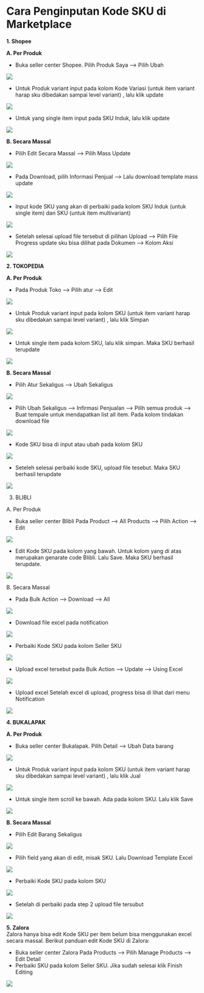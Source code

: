 # Cara Penginputan Kode SKU di Marketplace

**1. Shopee**

**A. Per Produk**

* Buka seller center Shopee. Pilih Produk Saya --&gt; Pilih Ubah

![](../../.gitbook/assets/image%20%2881%29.png)

* Untuk Produk variant input pada kolom Kode Variasi \(untuk item variant harap sku dibedakan sampai level variant\) , lalu klik update

![](../../.gitbook/assets/image%20%2867%29.png)

* Untuk yang single item input pada SKU Induk, lalu klik update

![](../../.gitbook/assets/image%20%28160%29.png)

  
**B. Secara Massal**

* Pilih Edit Secara Massal --&gt; Pilih Mass Update

![](../../.gitbook/assets/image%20%28251%29.png)

* Pada Download, pilih Informasi Penjual --&gt; Lalu download template mass update

![](../../.gitbook/assets/image%20%28128%29.png)

* Input kode SKU yang akan di perbaiki pada kolom SKU Induk \(untuk single item\) dan SKU \(untuk item multivariant\)

![](../../.gitbook/assets/image%20%2880%29.png)

* Setelah selesai upload file tersebut di pilihan Upload --&gt; Pilih File Progress update sku bisa dilihat pada Dokumen --&gt; Kolom Aksi 

![](../../.gitbook/assets/image%20%28255%29.png)

**2. TOKOPEDIA**

**A. Per Produk**

* Pada Produk Toko --&gt; Pilih atur --&gt; Edit

![](../../.gitbook/assets/image%20%28136%29.png)

* Untuk Produk variant input pada kolom SKU \(untuk item variant harap sku dibedakan sampai level variant\) , lalu klik Simpan

![](../../.gitbook/assets/image%20%28186%29.png)

* Untuk single item pada kolom SKU, lalu klik simpan. Maka SKU berhasil terupdate

![](../../.gitbook/assets/image%20%28149%29.png)

**B. Secara Massal**

* Pilih Atur Sekaligus --&gt; Ubah Sekaligus

![](../../.gitbook/assets/image%20%28242%29.png)

* Pilih Ubah Sekaligus --&gt; Infirmasi Penjualan --&gt; Pilih semua produk --&gt; Buat tempale untuk mendapatkan list all item. Pada kolom tindakan download file

![](../../.gitbook/assets/image%20%28253%29.png)

* Kode SKU bisa di input atau ubah pada kolom SKU

![](../../.gitbook/assets/image%20%289%29.png)

* Seteleh selesai perbaiki kode SKU, upload file tesebut. Maka SKU berhasil terupdate

![](../../.gitbook/assets/image%20%2875%29.png)

3. BLIBLI

A. Per Produk

* Buka seller center Blibli Pada Product --&gt; All Products --&gt; Pilih Action --&gt; Edit

![](../../.gitbook/assets/image%20%28223%29.png)

* Edit Kode SKU pada kolom yang bawah. Untuk kolom yang di atas merupakan genarate code Blibli. Lalu Save. Maka SKU berhasil terupdate.

![](../../.gitbook/assets/image%20%28161%29.png)

B. Secara Massal

* Pada Bulk Action --&gt; Download --&gt; All

![](../../.gitbook/assets/image%20%28244%29.png)

* Download file excel pada notification

![](../../.gitbook/assets/image%20%28226%29.png)

* Perbaiki Kode SKU pada kolom Seller SKU

![](../../.gitbook/assets/image%20%28106%29.png)

* Upload excel tersebut pada Bulk Action --&gt; Update --&gt; Using Excel

![](../../.gitbook/assets/image%20%28194%29.png)

* Upload excel Setelah excel di upload, progress bisa di lihat dari menu Notification

![](../../.gitbook/assets/image%20%28121%29.png)

**4. BUKALAPAK**

**A. Per Produk**

* Buka seller center Bukalapak. Pilih Detail --&gt; Ubah Data barang

![](../../.gitbook/assets/image%20%2844%29.png)

* Untuk Produk variant input pada kolom SKU \(untuk item variant harap sku dibedakan sampai level variant\) , lalu klik Jual

![](../../.gitbook/assets/image%20%28139%29.png)

* Untuk single item scroll ke bawah. Ada pada kolom SKU. Lalu klik Save

![](../../.gitbook/assets/image%20%28201%29.png)

**B. Secara Massal**

* Pilih Edit Barang Sekaligus

![](../../.gitbook/assets/image%20%28232%29.png)

* Pilih field yang akan di edit, misak SKU. Lalu Download Template Excel

![](../../.gitbook/assets/image%20%2894%29.png)

*  Perbaiki Kode SKU pada kolom  SKU

![](../../.gitbook/assets/image%20%28142%29.png)

* Setelah di perbaiki pada step 2 upload file tersubut

![](../../.gitbook/assets/image%20%2813%29.png)

**5. Zalora**  
Zalora hanya bisa edit Kode SKU per item belum bisa menggunakan excel secara massal. Berikut panduan edit Kode SKU di Zalora:

* Buka seller center Zalora Pada Products --&gt; Pilih Manage Products --&gt; Edit Detail
* Perbaiki SKU pada kolom Seller SKU. Jika sudah selesai klik Finish Editing

![](../../.gitbook/assets/image%20%2888%29.png)

